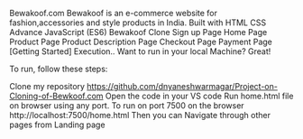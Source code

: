 Bewakoof.com
Bewakoof is an e-commerce website for fashion,accessories and style products in India. 
Built with
HTML
CSS
Advance JavaScript (ES6)
Bewakoof Clone
Sign up Page
Home Page
Product Page
Product Description Page
Checkout Page
Payment Page
[Getting Started]
Execution..
Want to run in your local Machine? Great!

To run, follow these steps:

Clone my repository https://github.com/dnyaneshwarmagar/Project-on-Cloning-of-Bewkoof.com
Open the code in your VS code
Run home.html file on browser using any port.
To run on port 7500 on the browser http://localhost:7500/home.html
Then you can Navigate through other pages from Landing page

